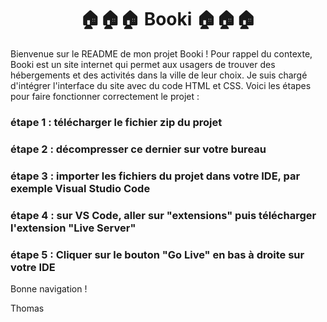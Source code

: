 <div align = "center">
  <h1>🏠🏠🏠 Booki 🏠🏠🏠 </h1>
</div> 
Bienvenue sur le README de mon projet Booki ! Pour rappel du contexte, Booki est un site internet qui permet aux usagers de trouver des hébergements et des activités dans la ville de leur choix. Je suis chargé d'intégrer l'interface du site avec du code HTML et CSS.
Voici les étapes pour faire fonctionner correctement le projet :

### étape 1 : télécharger le fichier zip du projet
### étape 2 : décompresser ce dernier sur votre bureau
### étape 3 : importer les fichiers du projet dans votre IDE, par exemple Visual Studio Code
### étape 4 : sur VS Code, aller sur "extensions" puis télécharger l'extension "Live Server"
### étape 5 : Cliquer sur le bouton "Go Live" en bas à droite sur votre IDE

Bonne navigation !

Thomas
